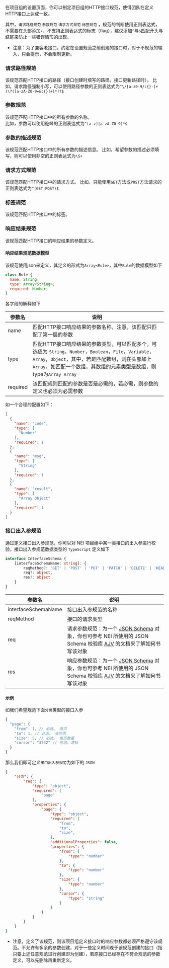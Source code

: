 在项目组的设置页面，你可以制定项目组的HTTP接口规范，使得团队在定义HTTP接口上达成一致。

其中，`请求路径规范` `参数规范` `请求方式规范` `标签规范` ，规范的判断使用正则表达式，不需要在头部添加`/`，不支持正则表达式的标志（flag），建议添加`^`与`$`匹配开头与结尾来防止一些错误情形的出现。

* 注意：为了兼容老接口，约定在设置规范之前创建的接口时，对于不规范的输入，只会提示，不会限制更新。

### 请求路径规范
该规范匹配HTTP接口的路径（接口创建时填写的路径，接口更新路径时）。
比如，请求路径强制小写，可以使用路径参数的正则表达式为`^\/[a-z0-9/:{}-]+(\?([a-zA-Z0-9=&:{}]+)*)?$`

### 参数规范
该规范匹配HTTP接口中的所有参数的名称。  
比如，参数可以使用驼峰的正则表达式为`^[a-z][a-zA-Z0-9]*$`

### 参数的描述规范
该规范匹配HTTP接口中的所有参数的描述信息。
比如，希望参数的描述必须填写，则可以使用非空的正则表达式为`\S+`

### 请求方式规范
该规范匹配HTTP接口中的请求方式。
比如，只能使用`GET`方法或`POST`方法请求的正则表达式为`^(GET|POST)$`

### 标签规范
该规范匹配HTTP接口中的标签。

### 响应结果规范
该规范匹配HTTP接口的响应结果的参数定义。

#### 响应结果规范数据模型
该规范使用json来定义，其定义的形式为`Array<Rule>`，其中`Rule`的数据模型如下

```js
class Rule {
  name: String;
  type: Array<String>;
  required: Number;
}
```

各字段的解释如下  

| 参数名 | 说明 |
| ----- | ---- |
| name | 匹配HTTP接口响应结果的参数名称，注意，该匹配只匹配了第一层的参数 |
| type | 匹配HTTP接口响应结果的参数类型，可以匹配多个，可选值为 `String`，`Number`，`Boolean`，`File`，`Variable`，`Array`，`Object`，其中，若是匹配数组，则在头部加上`Array`，如匹配一个数组，其数组的元素类型是数组，则type为`Array Array` |
| required | 该匹配规则匹配的参数是否是必需的，若必需，则参数的定义也必须为必需参数 |

如一个合理的配置如下：

```json
[
  {
    "name": "code",
    "type": [
      "Number"
    ],
    "required": 1
  },
  {
    "name": "msg",
    "type": [
      "String"
    ],
    "required": 1
  },
  {
    "name": "result",
    "type": [
      "Array Object"
    ],
    "required": 1
  }
]
```


### 接口出入参规范

通过定义接口出入参规范，你可以对 NEI 项目组中某一类接口的出入参进行校验。接口出入参规范数据类型的 `TypeScript` 定义如下
```ts
interface InterfaceSchema {
    [interfaceSchemaName: string]: {
        reqMethod?: 'GET' | 'POST' | 'PUT' | 'PATCH' | 'DELETE' | 'HEAD',
        req?: object,
        res?: object
    }
}
```

| 参数名 | 说明 |
| ----- | ---- |
| interfaceSchemaName | 接口出入参规范的名称 |
| reqMethod | 接口的请求类型 |
| req | 请求参数规范：为一个 [JSON Schema](http://json-schema.org/latest/json-schema-validation.html) 对象，你也可参考 NEI 所使用的 JSON Schema 校验库 [AJV](https://ajv.js.org/) 的文档来了解如何书写该对象 |
| res | 响应参数规范：为一个 [JSON Schema](http://json-schema.org/latest/json-schema-validation.html) 对象，你也可参考 NEI 所使用的 JSON Schema 校验库 [AJV](https://ajv.js.org/) 的文档来了解如何书写该对象 |

#### 示例

如我们希望规范下面`分页`类型的接口入参
```js
{
  "page": {
    "from": 1, // 必选。 原页
    "to": 1, // 必选。 去向页
    "size": 5, // 必选。 每页数量
    "cursor": "3232" // 可选。游标
  }
}
```
那么我们即可定义`接口出入参规范`为如下的 `JSON`
```json
{
    "分页": {
        "req": {
            "type": "object",
            "required": [
                "page"
            ],
            "properties": {
                "page": {
                    "type": "object",
                    "required": [
                        "from",
                        "to",
                        "size",
                    ],
                    "additionalProperties": false,
                    "properties": {
                        "from": {
                            "type": "number"
                        },
                        "to": {
                            "type": "number"
                        },
                        "size": {
                            "type": "number"
                        },
                        "cursor": {
                            "type": "string"
                        }
                    }
                }
            }
        }
    }
}
```

* 注意，定义了该规范，则该项目组定义接口时的响应参数都必须严格遵守该规范。不允许有多余的参数创建，对于一些定义时间晚于该规范创建的接口（指只要上述任意规范进行创建即为创建），若原接口已经存在不符合规范的参数定义，可以先删除再重新定义。
